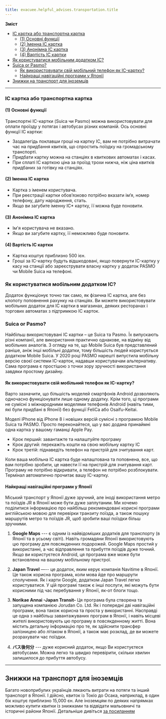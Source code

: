 ```yaml
---
title: evacuee.helpful_advises.transportation.title
---
```

__Зміст__

- [IC картка або транспортна картка](#ic----)
  - [(1) Основні функції](#section)
  - [(2) Іменна IC картка](#ic-)
  - [(3) Анонімна IC картка](#ic--1)
  - [(4) Вартість IC картки](#ic--2)
- [Як користуватися мобільним додатком IC?](#ic)
- [Suica or Pasmo?](#suica-or-pasmo)
  - [Як використовувати свій мобільний телефон як IC-картку?](#ic--3)
  - [Найкращі навігаційні програми у Японії](#section-1)
- [Знижки на транспорт для іноземців](#section-2)

---


### IC картка або транспортна картка

#### (1) Основні функції
Транспортні IC-картки (Suica чи Pasmo) можна використовувати для оплати проїзду у потягах і автобусах різних компаній. Ось основні функції IC картки:

* Заздалегідь поклавши гроші на картку IC, вам не потрібно витрачати час на придбання квитків, що спростить поїздку на громадському транспорті.
* Придбати картку можна на станціях в квиткових автоматах і касах.
* При сплаті IC карткою ціна за проїзд трохи нижча, ніж ціна квитків придбаних за готівку на станціях.

#### (2) Іменна IC картка

* Картка з іменем користувача.
* При реєстрації картки обов’язково потрібно вказати ім’я, номер телефону, дату народження, стать.
* Якщо ви загубите іменну IC* картку, її можна буде поновити.

#### (3) Анонімна IC картка

* Ім'я користувача не вказано.
* Якщо ви загубите картку, її неможливо буде поновити.

#### (4) Вартість IC картки

* Картка коштує приблизно 500 ієн.
* Гроші за IC-картку будуть відшкодовані, якщо повернути IC-картку у касу на станції або зареєструвати власну картку у додаток PASMO чи Mobile Suica на телефоні.

### Як користуватися мобільним додатком IC?

Додаток функціонує точно так само, як фізична IC картка, але без клопоту поповнення рахунку на станціях. Ви можете використовувати мобільних додаток для IC картки в магазинах, деяких ресторанах і торгових автоматах з підтримкою IC карток.

### Suica or Pasmo?

Найбільш використовувані IC картки – це Suica та Pasmo. Їх випускають різні компанії, але використання практично однакове, на відміну від мобільних аналогів. З огляду на те, що Mobile Suica був представлений раніше, аніж інші мобільні додатки, тому більшість людей користується додатком Mobile Suica.
У 2020 році PASMO нарешті випустила мобільну версію своєї системи IC-карток, надавши користувачам альтернативу. Сама програма є простішою з точки зору зручності використання завдяки простому дизайну.

#### Як використовувати свій мобільний телефон як IC-картку?
Варто зазначити, що більшість моделей смартфонів Android дозволяють одночасно функціонувати лише одному додатку. Крім того, ці програми не сумісні з міжнародними моделями телефонів Android (навіть тими, які були придбані в Японії) без функції FeliCa або Osaifu-Keitai.

Моделі iPhone від iPhone 8 і новіших версій сумісні з програмою Mobile Suica та PASMO. Просто переконайтеся, що у вас додана принаймні одна картка у вашому гаманці Apple Pay.

- Крок перший: завантажте та налаштуйте програму
- Крок другий: перекажіть кошти на свою мобільну картку IC
- Крок третій: піднаведіть телефон на пристрій для зчитування карт.

Коли ваша мобільна IC картка буде налаштована та поповнена, все, що вам потрібно зробити, це навести її на пристрій для зчитування карт. Програму не потрібно відкривати, а телефон не потрібно розблокувати. Термінал автоматично прочитає вашу IC-картку.

#### Найкращі навігаційні програми у Японії
Міський транспорт у Японії дуже зручний, але іноді використання метро та поїздів JR в Японії може бути дуже заплутаним. Ми хочемо поділитися інформацією  про найбільш рекомендовані корисні програми англійською мовою для перевірки транзиту поїзда, а також пошуку маршрутів метро та поїздів JR, щоб зробити ваші поїздки більш зручними.

  1. **Google Maps** ---  є одним із найвідоміших додатків для транспорту (в Японії та в усьому світі). Навіть громадяни Японії використовують цю програму для повсякденних подорожей.
Google Maps простий у використанні, а час відправлення та прибуття поїздів дуже точний. Якщо ви користуєтеся Android, ця програма вже може бути встановлена на вашому мобільному пристрої.

2. **Japan Travel** —-- це додаток, яким керує компанія Navitime в Японії. Це також корисна програма, коли мова йде про маршрути сполучення. Як і карти Google, додатком Japan Travel легко користуватися.
У цій програмі також є інші послуги, які можуть бути корисними під час перебування у Японії, як-от блоги тощо.

3. **Norikae Annai -Japan Transit-**
Ця програма була створена та запущена компанією Jorudan Co. Ltd. Як і попередні дві навігаційні програми, вона також корисна та проста у використанні.
  Насправді це одна з найбільш завантажуваних програм в Японії, і навіть місцеві жителі використовують цю програму в повсякденному житті. Вона містить детальну інформацію про те, як здійснити трансфер залізницею або літаком в Японії, а також має розклад, де ви можете розрахувати час поїздки.

4. **バス後何分** --- дуже корисний додаток, якщо Ви користуєтеся автобусами. Можна легко та швидко перевірити, скільки хвилин залишилося до прибуття автобусу.

----------------------

## Знижки на транспорт для іноземців

Багато новоприбулих українців лякають витрати на потяги та інший транспорт в Японії. І дійсно, квиток із Токіо до Осака, наприклад, в один бік коштує приблизно 15,000 єн. Але іноземцям по деяких напрямках можливо купити квитки із знижками та відвідати мальовничі та історичні райони Японії. Детальніше дивіться [за посиланням ](https://www.timeout.com/tokyo/travel/best-discount-train-deals-for-trips-from-tokyo)
